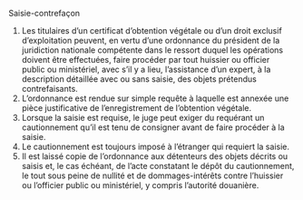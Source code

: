 Saisie-contrefaçon
1) Les titulaires d’un certificat d’obtention végétale ou d’un droit exclusif d’exploitation
peuvent, en vertu d’une ordonnance du président de la juridiction nationale compétente
dans le ressort duquel les opérations doivent être effectuées, faire procéder par tout
huissier ou officier public ou ministériel, avec s’il y a lieu, l’assistance d’un expert, à la
description détaillée avec ou sans saisie, des objets prétendus contrefaisants.
2) L’ordonnance est rendue sur simple requête à laquelle est annexée une pièce
justificative de l’enregistrement de l’obtention végétale.
3) Lorsque la saisie est requise, le juge peut exiger du requérant un cautionnement qu’il
est tenu de consigner avant de faire procéder à la saisie.
4) Le cautionnement est toujours imposé à l’étranger qui requiert la saisie.
5) Il est laissé copie de l’ordonnance aux détenteurs des objets décrits ou saisis et, le cas
échéant, de l’acte constatant le dépôt du cautionnement, le tout sous peine de nullité et
de dommages-intérêts contre l’huissier ou l’officier public ou ministériel, y compris
l’autorité douanière.